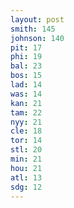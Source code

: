 ```yaml
---
layout: post
smith: 145
johnson: 140
pit: 17
phi: 19
bal: 23
bos: 15
lad: 14
was: 14
kan: 21
tam: 22
nyy: 21
cle: 18
tor: 14
stl: 20
min: 21
hou: 21
atl: 13
sdg: 12
---
```

